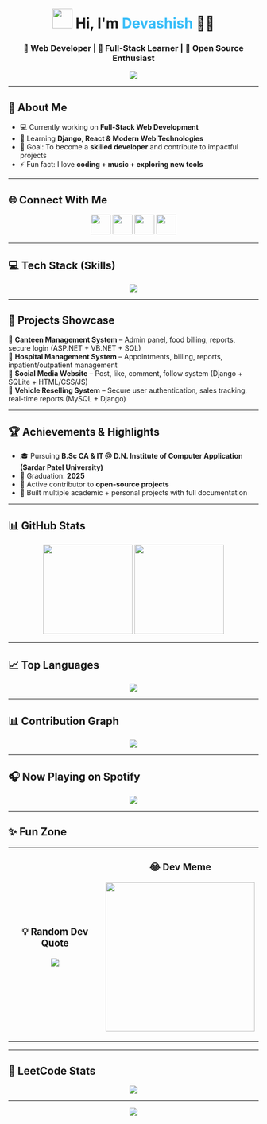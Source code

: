 <!-- HEADER WITH GIF + TYPING EFFECT -->
<h1 align="center">
  <img src="https://media.giphy.com/media/hvRJCLFzcasrR4ia7z/giphy.gif" width="40"> 
  Hi, I'm <span style="color:#38BDF8;">Devashish</span> 👨‍💻
</h1>

<h3 align="center">🚀 Web Developer | 🌱 Full-Stack Learner | 🎯 Open Source Enthusiast</h3>

<p align="center">
  <img src="https://readme-typing-svg.herokuapp.com?font=Poppins&size=22&pause=1000&color=00F7FF&center=true&vCenter=true&width=600&lines=Passionate+Web+Developer;Loves+Frontend+%26+Backend;Building+Cool+Projects;Always+Learning+New+Tech" />
</p>

---

## 📖 About Me  
- 💻 Currently working on **Full-Stack Web Development**  
- 🌱 Learning **Django, React & Modern Web Technologies**  
- 🎯 Goal: To become a **skilled developer** and contribute to impactful projects  
- ⚡ Fun fact: I love **coding + music + exploring new tools**  

---

## 🌐 Connect With Me  
<p align="center">
  <a href="https://instagram.com/yourid"><img src="https://skillicons.dev/icons?i=instagram" width="40"/></a>
  <a href="https://linkedin.com/in/yourid"><img src="https://skillicons.dev/icons?i=linkedin" width="40"/></a>
  <a href="mailto:youremail@gmail.com"><img src="https://skillicons.dev/icons?i=gmail" width="40"/></a>
  <a href="https://x.com/yourid"><img src="https://skillicons.dev/icons?i=twitter" width="40"/></a>
</p>

---

## 💻 Tech Stack (Skills)  
<p align="center">
  <img src="https://skillicons.dev/icons?i=html,css,js,react,tailwind,bootstrap,python,java,cpp,mysql,git,github,vscode,figma&theme=dark" />
</p>

---

## 🚀 Projects Showcase  
🔹 **Canteen Management System** – Admin panel, food billing, reports, secure login (ASP.NET + VB.NET + SQL)  
🔹 **Hospital Management System** – Appointments, billing, reports, inpatient/outpatient management  
🔹 **Social Media Website** – Post, like, comment, follow system (Django + SQLite + HTML/CSS/JS)  
🔹 **Vehicle Reselling System** – Secure user authentication, sales tracking, real-time reports (MySQL + Django)  

---

## 🏆 Achievements & Highlights  
- 🎓 Pursuing **B.Sc CA & IT @ D.N. Institute of Computer Application (Sardar Patel University)**  
- 📅 Graduation: **2025**  
- 🌟 Active contributor to **open-source projects**  
- 🥇 Built multiple academic + personal projects with full documentation  

---

## 📊 GitHub Stats  
<p align="center">
  <img src="https://github-readme-stats.vercel.app/api?username=devashish&theme=radical&show_icons=true&hide_border=true" height="180em"/>
  <img src="https://github-readme-streak-stats.herokuapp.com/?user=devashish&theme=radical&hide_border=true" height="180em"/>
</p>

---

## 📈 Top Languages  
<p align="center">
  <img src="https://github-readme-stats.vercel.app/api/top-langs/?username=devashish&theme=radical&layout=compact&hide_border=true" />
</p>

---

## 📊 Contribution Graph  
<p align="center">
  <img src="https://github-readme-activity-graph.vercel.app/graph?username=devashish&theme=tokyo-night" />
</p>

---

## 🎧 Now Playing on Spotify  
<p align="center">
  <img src="https://spotify-github-profile.vercel.app/api/view?uid=yourspotifyid&cover_image=true&theme=novatorem&show_offline=false&background_color=121212&bar_color=1DB954&bar_color_cover=true" />
</p>

---

## ✨ Fun Zone  
<table align="center">
  <tr>
    <td width="50%">
      <h3 align="center">💡 Random Dev Quote</h3>
      <p align="center">
        <img src="https://quotes-github-readme.vercel.app/api?type=horizontal&theme=tokyonight" />
      </p>
    </td>
    <td width="50%">
      <h3 align="center">😂 Dev Meme</h3>
      <p align="center">
        <img src="https://i.imgur.com/2s9XHhK.gif" width="300"/>
      </p>
    </td>
  </tr>
</table>

---

## 🧩 LeetCode Stats  
<p align="center">
  <img src="https://leetcard.jacoblin.cool/yourleetcodeid?theme=dark&font=Istok%20Web&ext=activity" />
</p>

---

<p align="center">
  <img src="https://visitcount.itsvg.in/api?id=devashish&icon=5&color=12" />
</p>
